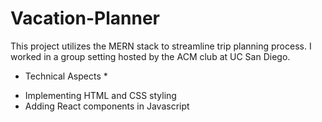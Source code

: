 # Vacation-Planner
This project utilizes the MERN stack to streamline trip planning process. I worked in a group setting hosted by the ACM club at UC San Diego.

* Technical Aspects *
- Implementing HTML and CSS styling
- Adding React components in Javascript